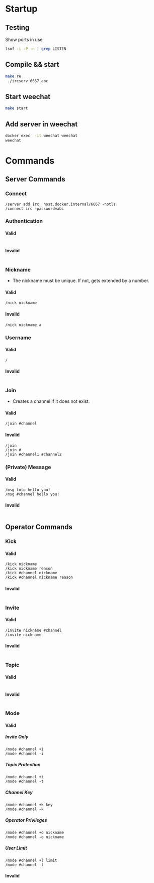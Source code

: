 # Startup

## Testing

Show ports in use

```bash
lsof -i -P -n | grep LISTEN
```

## Compile && start

```bash
make re
 ./ircserv 6667 abc
```

## Start weechat

```bash
make start
```

## Add server in weechat

```bash
docker exec  -it weechat weechat
weechat
```

# Commands

## Server Commands

### Connect

```weechat
/server add irc  host.docker.internal/6667 -notls
/connect irc -password=abc
```

### Authentication

#### Valid

```weechat

```

#### Invalid

```weechat

```

### Nickname

-   The nickname must be unique. If not, gets extended by a number.

#### Valid

```weechat
/nick nickname
```

#### Invalid

```weechat
/nick nickname a
```

### Username

#### Valid

```weechat
/
```

#### Invalid

```weechat

```

### Join

-   Creates a channel if it does not exist.

#### Valid

```weechat
/join #channel
```

#### Invalid

```weechat
/join
/join #
/join #channel1 #channel2
```

### (Private) Message

#### Valid

```weechat
/msg toto hello you!
/msg #channel hello you!
```

#### Invalid

```weechat

```

## Operator Commands

### Kick

#### Valid

```weechat
/kick nickname
/kick nickname reason
/kick #channel nickname
/kick #channel nickname reason
```

#### Invalid

```weechat

```

### Invite

#### Valid

```weechat
/invite nickname #channel
/invite nickname
```

#### Invalid

```weechat

```

### Topic

#### Valid

```weechat

```

#### Invalid

```weechat

```

### Mode

#### Valid

##### Invite Only

```weechat
/mode #channel +i
/mode #channel -i
```

##### Topic Protection

```weechat
/mode #channel +t
/mode #channel -t
```

##### Channel Key

```weechat
/mode #channel +k key
/mode #channel -k
```

##### Operator Privileges

```weechat
/mode #channel +o nickname
/mode #channel -o nickname
```

##### User Limit

```weechat
/mode #channel +l limit
/mode #channel -l
```

#### Invalid

```weechat

```
